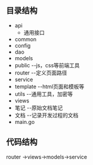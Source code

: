 ## 目录结构

- api
  - 通用接口
- common
- config
- dao
- models
- public  --js，css等前端工具
- router  --定义页面路径
- service
- template  --html页面和模板等
- utils  --通用工具，加密等
- views
- 笔记  --原始文档笔记
- 文档  --记录开发过程的文档
- main.go

## 代码结构

router ->views->models->service
